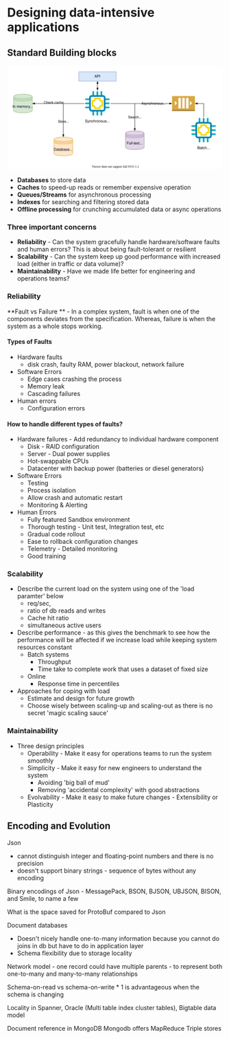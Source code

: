 # Designing data-intensive applications

## Standard Building blocks

![](../images/building-blocks.svg)

* **Databases** to store data
* **Caches** to speed-up reads or remember expensive operation
* **Queues/Streams** for asynchronous processing
* **Indexes** for searching and filtering stored data
* **Offline processing** for crunching accumulated data or async operations

### Three important concerns 

* **Reliability** - Can the system gracefully handle hardware/software faults and human errors? This is about being fault-tolerant or resilient
* **Scalability** - Can the system keep up good performance with increased load (either in traffic or data volume)?
* **Maintainability** - Have we made life better for engineering and operations teams?


### Reliability

**Fault vs Failure ** - In a complex system, fault is when one of the components deviates from the specification. Whereas, failure is when the system as a whole stops working.

#### Types of Faults
* Hardware faults
	* disk crash, faulty RAM, power blackout, network failure
* Software Errors 
	* Edge cases crashing the process
	* Memory leak
	* Cascading failures
* Human errors
	* Configuration errors


#### How to handle different types of faults?
* Hardware failures - Add redundancy to individual hardware component
	* Disk - RAID configuration
	* Server - Dual power supplies
	* Hot-swappable CPUs
	* Datacenter with backup power (batteries or diesel generators)
* Software Errors
	* Testing
	* Process isolation
	* Allow crash and automatic restart
	* Monitoring & Alerting
* Human Errors
	* Fully featured Sandbox environment
	* Thorough testing - Unit test, Integration test, etc
	* Gradual code rollout
	* Ease to rollback configuration changes
	* Telemetry - Detailed monitoring
	* Good training 

### Scalability

* Describe the current load on the system using one of the 'load paramter' below
	* req/sec, 
	* ratio of db reads and writes
	* Cache hit ratio
	* simultaneous active users
* Describe performance - as this gives the benchmark to see how the performance will be affected if we increase load while keeping system resources constant
	* Batch systems
		* Throughput
		* Time take to complete work that uses a dataset of fixed size
	* Online
		* Response time in percentiles
* Approaches for coping with load
	* Estimate and design for future growth
	* Choose wisely between scaling-up and scaling-out as there is no secret 'magic scaling sauce'


### Maintainability
* Three design principles
	* Operability - Make it easy for operations teams to run the system smoothly
	* Simplicity - Make it easy for new engineers to understand the system
		* Avoiding 'big ball of mud'
		* Removing 'accidental complexity' with good abstractions
	* Evolvability - Make it easy to make future changes - Extensibility or Plasticity


## Encoding and Evolution

Json 

* cannot distinguish integer and floating-point numbers and there is no precision
* doesn't support binary strings - sequence of bytes without any encoding

 Binary encodings of Json - MessagePack, BSON, BJSON, UBJSON, BISON, and Smile, to name a few

 What is the space saved for ProtoBuf compared to Json


Document databases 
* Doesn't nicely handle one-to-many information because you cannot do joins in db but have to do in application layer
* Schema flexibility due to storage locality

Network model - one record could have multiple parents - to represent both one-to-many and many-to-many relationships


Schema-on-read vs schema-on-write
	* 1 is advantageous when the schema is changing



Locality in Spanner, Oracle (Multi table  index cluster tables), Bigtable data model

Document reference in MongoDB
Mongodb offers MapReduce
Triple stores


